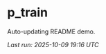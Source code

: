 # p_train

Auto-updating README demo.

<!--START_SECTION:status-->
_Last run: 2025-10-09 19:16 UTC_
<!--END_SECTION:status-->


























































































































































































































































































































































































































































































































































































































































































































































































































































































































































































































































































































































































